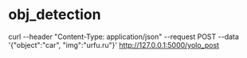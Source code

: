 # obj_detection

curl --header "Content-Type: application/json" --request POST --data '{"object":"car", "img":"urfu.ru"}' http://127.0.0.1:5000/yolo_post
